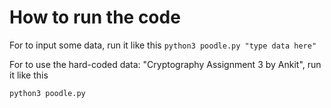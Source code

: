# How to run the code

For to input some data, run it like this
`python3 poodle.py "type data here"`


For to use the hard-coded data: "Cryptography Assignment 3 by Ankit", run it like this

`python3 poodle.py`